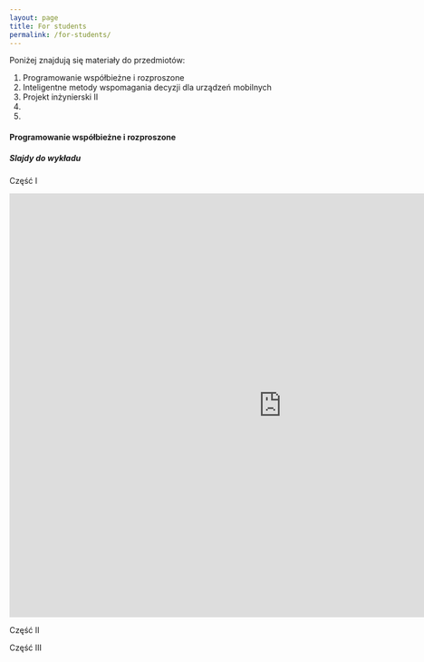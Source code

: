 ```yaml
---
layout: page
title: For students
permalink: /for-students/
---
```


Poniżej znajdują się materiały do przedmiotów:

1. Programowanie współbieżne i rozproszone
2. Inteligentne metody wspomagania decyzji dla urządzeń mobilnych
3. Projekt inżynierski II
4. 
5. 

#### Programowanie współbieżne i rozproszone

##### Slajdy do wykładu

Część I

<iframe src="https://docs.google.com/presentation/d/1uDHyqTuH74eFHItjUmK2E1E-GVj_0vT1WCtxYCzwe2c/embed?start=false&loop=false&delayms=3000" frameborder="0" width="960" height="749" allowfullscreen="true" mozallowfullscreen="true" webkitallowfullscreen="true"></iframe>

Część II


Część III
